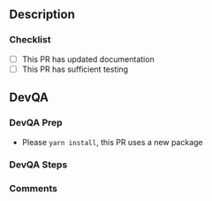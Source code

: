 ## Description
<!-- Add a bulleted list of items changed or added -->


### Checklist
- [ ] This PR has updated documentation
- [ ] This PR has sufficient testing

## DevQA

### DevQA Prep
<!-- Delete items that do not apply. -->
- Please `yarn install`, this PR uses a new package

### DevQA Steps
<!-- Fill in steps to DevQA this PR here -->

### Comments
<!-- Any other comments you want to include for reviewers. -->
